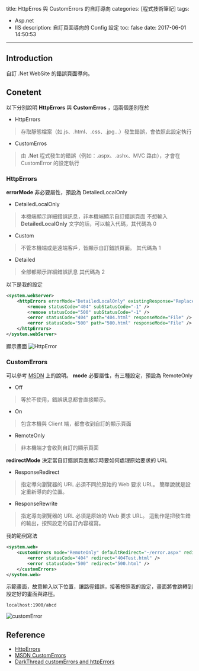 title: HttpErros 與 CustomErrors 的自訂導向
categories: [程式技術筆記]
tags:
  - Asp.net
  - IIS
description: 自訂頁面導向的 Config 設定
toc: false
date: 2017-06-01 14:50:53
---

## Introduction
自訂 .Net WebSite 的錯誤頁面導向。

## Conetent
以下分別說明 **HttpErrors** 與 **CustomErros** ，這兩個差別在於
- HttpErrors
> 存取靜態檔案（如.js、.html、.css、.jpg…）發生錯誤，會依照此設定執行

- CustomErros
> 由 **.Net** 程式發生的錯誤（例如：.aspx、.ashx、MVC 路由），才會在 CustomError 的設定執行

### HttpErrors

**errorMode** 非必要屬性，預設為 DetailedLocalOnly
- DetailedLocalOnly
> 本機端顯示詳細錯誤訊息，非本機端顯示自訂錯誤頁面
> 不想輸入 **DetailedLocalOnly** 文字的話，可以輸入代碼，其代碼為 0
- Custom
> 不管本機端或是遠端客戶，皆顯示自訂錯誤頁面。
> 其代碼為 1
- Detailed
> 全部都顯示詳細錯誤訊息
> 其代碼為 2

以下是我的設定
``` xml
<system.webServer>
    <httpErrors errorMode="DetailedLocalOnly" existingResponse="Replace" defaultResponseMode="ExecuteURL">
        <remove statusCode="404" subStatusCode="-1" />
        <remove statusCode="500" subStatusCode="-1" />
        <error statusCode="404" path="404.html" responseMode="File" />
        <error statusCode="500" path="500.html" responseMode="File" />
    </httpErrors>
</system.webServer>
```
顯示畫面
![HttpError](https://lh3.googleusercontent.com/3UAhlh_IHa2JYbE3h7YFxbtHUW5y-yoSYcMhMASaLYRxjCmi6jtO0JcF4lnfUCTk5oDR0-E3-9ChqrTTwrHy1E7NePuQ0hb59ndmrXf5vVZR8C3mTqiSk6qqAIYz83L5Kc5S1PD5O44SmhhZoy7WuncsnejbdCjdmT4-GeseU7EdA5rchkTRq91s1FPFlu9o-OhNhjf23CJoaq8VL6HDvJmqF86IvMJlY6DfvUk3sDnjTSAYkE0SBgWc1DePxOYdYEvFxBO4Vad6UK-jFP232xbmvn9xbxBe9BQWmykr9hd-EsZrpB1MfoHbX9bEHMRN8-H7c7hFic-XSdqpuEt8km1qasGZfLQIf78XfkOrzAn1-oGIi71g_mKI6M1BbySH8wEnIMBkNdu0IVJJPafFVzVBGHjw8UAVQ_JoBUgvQA8YZ9ftXx_CF7ScvUxBvpavIpdAZcDbf5oM1nqmZ0MLP1QcscCvXmo5bgatTzxr0X8pyiXbz-e4Jy2btFQQ-gdKMjbxJrh9eLtZj3AiUCKqarY4Cerq11k0UgQYkg8sor9tghqp4-iwU7OnkkoemD5jsRV3KmTBVNWRlej10Z0C0HaUJ_9XxrZD1pZLj0Aq8hOIXsEcECKFgiGR1t611KYnO9x2XGhhjfxdZi6scz6-Ooi7kwiO3g2Emj5MzCn4Ig=w603-h582-no)

### CustomErrors
可以參考 [MSDN][1] 上的說明。
**mode** 必要屬性，有三種設定，預設為 RemoteOnly
- Off
> 等於不使用，錯誤訊息都會直接顯示。
- On
> 包含本機與 Client 端，都會收到自訂的顯示頁面
- RemoteOnly
> 非本機端才會收到自訂的顯示頁面

**redirectMode** 決定當自訂錯誤頁面顯示時要如何處理原始要求的 URL
- ResponseRedirect
> 指定導向瀏覽器的 URL 必須不同於原始的 Web 要求 URL。
> 簡單說就是設定重新導向的位置。
- ResponseRewrite
> 指定導向瀏覽器的 URL 必須是原始的 Web 要求 URL。
> 這動作是把發生錯的輸出，按照設定的自訂內容複寫。

我的範例寫法
``` xml
<system.web>
    <customErrors mode="RemoteOnly" defaultRedirect="~/error.aspx" redirectMode="ResponseRedirect" >
        <error statusCode="404" redirect="404Test.html" />
        <error statusCode="500" redirect="500.html" />
    </customErrors>
</system.web>
```
示範畫面，故意輸入以下位置，讓路徑錯誤，接著按照我的設定，畫面將會跳轉到設定好的畫面與路徑。
``` text
localhost:1900/abcd
```

![customError](https://lh3.googleusercontent.com/0ZF03b2iMvn7yD-BU0FtY6a6mVNkus54rRpncZj9m6FLiKvW2dGqAWMyPZheeMGCGqJ0US_VLCZQWsDkU2tpRZXOEHdU1FvVf6DY4mCVl2v7iv7DasiHZcd6oGZOqSHfi77_jkbPUrBzSdplg4UTZQj1C1qMI5P673u79qPy3Idb0_PnuQx5jr5WKNnfQOHoX4xnnyqr7236VfJNYyo4aid_yOxcFTvniL2FbVTUdTxy_BpVqlP6qpC3Qmqc0RZJFlfN7cSyIisukw7SdEVerPD8XbKn12G1df8rKbvKMzU77pq-slyft3cFhNfJBKdgBr7KKlH7l-fDs3sWek3OC7Qg9PrZwh6XrtJ1dASpCRd2TlicGzIt8Mz5AY7rKM-X0QJWC8V82trhS26SjHrna4wu-BeRH9xBt2T5iMjvw-lGQqcnUTQ5OWcqmgNFV2i7lnsFUPzCiC9OVhCBasu4yCj5hgg_PauPPIVD1nuiz5bvmz7xfvKuSMEYx8b70bQIENlmNqVfiveRBz0Nz7oYMZWFO393tFETw7c5dDDqbcPV2nM8xfOVpWNJ_2iSFzG_T_4VUT9qSN8Gv9-8GIaHi3fxTZtmrDlL5wxcf-3S0QvAIx0Q7LtGxh3YNSkliqHYpgbzigQ24-TsAAjuwUJ6HhFFRrFn3LLMFl5cFKRdvw=w634-h637-no)

## Reference
- [HttpErrors][2]
- [MSDN CustomErrors][1]
- [DarkThread customErrors and httpErrors][3]

[1]: https://msdn.microsoft.com/zh-tw/library/h0hfz6fc(v=vs.110).aspx
[2]: https://www.iis.net/configreference/system.webserver/httperrors
[3]: http://blog.darkthread.net/post-2015-11-10-customerrors-and-httperrors.aspx